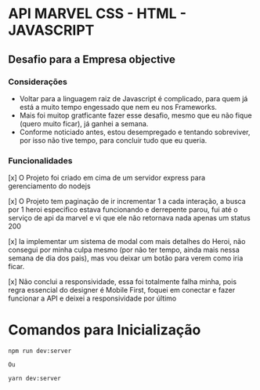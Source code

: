 # API MARVEL CSS - HTML - JAVASCRIPT

## Desafio para a Empresa objective

### Considerações

- Voltar para a linguagem raiz de Javascript é complicado, para quem já está a muito tempo engessado que nem eu nos Frameworks.
- Mais foi muitop gratficante fazer esse desafio, mesmo que eu não fique (quero muito ficar), já ganhei a semana.
- Conforme noticiado antes, estou desempregado e tentando sobreviver, por isso não tive tempo, para concluir tudo que eu queria.

### Funcionalidades

[x] O Projeto foi criado em cima de um servidor express para gerenciamento do nodejs

[x] O Projeto tem paginação de ir incrementar 1 a cada interação, a busca por 1 heroi especifico estava funcionando e derrepente parou, fui até o serviço de api da marvel e vi que ele não retornava nada apenas um status 200

[x] Ia implementar um sistema de modal com mais detalhes do Heroi, não consegui por minha culpa mesmo (por não ter tempo, ainda mais nessa semana de dia dos pais), mas vou deixar um botão para verem como iria ficar.

[x] Não conclui a responsividade, essa foi totalmente falha minha, pois regra essencial do designer é Mobile First, foquei em conectar e fazer funcionar a API e deixei a responsividade por último

# Comandos para Inicialização

```
npm run dev:server

Ou

yarn dev:server
```
